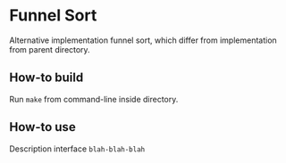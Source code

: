 # Funnel Sort

Alternative implementation funnel sort, which differ from implementation from parent directory.

## How-to build
Run `make` from command-line inside directory.

## How-to use
Description interface `blah-blah-blah`